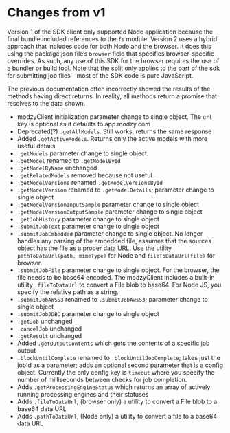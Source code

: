 # Changes from v1

Version 1 of the SDK client only supported Node application because the final bundle included references to the `fs` module. Version 2 uses a hybrid approach that includes code for both Node and the browser. It does this using the package.json file’s `browser` field that specifies browser-specific overrides. As such, any use of this SDK for the browser requires the use of a bundler or build tool. Note that the split only applies to the part of the sdk for submitting job files - most of the SDK code is pure JavaScript.

The previous documentation often incorrectly showed the results of the methods having direct returns. In reality, all methods return a promise that resolves to the data shown.

- modzyClient initialization parameter change to single object. The `url` key is optional as it defaults to app.modzy.com
- Deprecated(?) `.getAllModels`. Still works; returns the same response
- Added `.getActiveModels`. Returns only the active models with more useful details
- `.getModels` parameter change to single object.
- `.getModel` renamed to `.getModelById`
- `.getModelByName` unchanged
- `.getRelatedModels` removed because not useful
- `.getModelVersions` renamed `.getModelVersionsById`
- `.getModelVersion` renamed to `.getModelDetails`; parameter change to single object
- `.getModelVersionInputSample` parameter change to single object
- `.getModelVersionOutputSample` parameter change to single object
- `.getJobHistory` parameter change to single object
- `.submitJobText` parameter change to single object
- `.submitJobEmbedded` parameter change to single object. No longer handles any parsing of the embedded file, assumes that the sources object has the file as a proper data URL. Use the utility `pathToDataUrl(path, mimeType)` for Node and `fileToDataUrl(file)` for browser.
- `.submitJobFile` parameter change to single object. For the browser, the file needs to be base64 encoded. The modzyClient includes a built-in utility `.fileToDataUrl` to convert a File blob to base64. For Node JS, you specify the relative path as a string.
- `.submitJobAWSS3` renamed to `.submitJobAwsS3`; parameter change to single object
- `.submitJobJDBC` parameter change to single object
- `.getJob` unchanged
- `.cancelJob` unchanged
- `.getResult` unchanged
- Added `.getOutputContents` which gets the contents of a specific job output
- `.blockUntilComplete` renamed to `.blockUntilJobComplete`; takes just the jobId as a parameter; adds an optional second parameter that is a config object. Currently the only config key is `timeout` where you specify the number of milliseconds between checks for job completion.
- Adds `.getProcessingEngineStatus` which returns an array of actively running processing engines and their statuses
- Adds `.fileToDataUrl`, (browser only) a utility to convert a File blob to a base64 data URL
- Adds `.pathToDataUrl`, (Node only) a utility to convert a file to a base64 data URL
